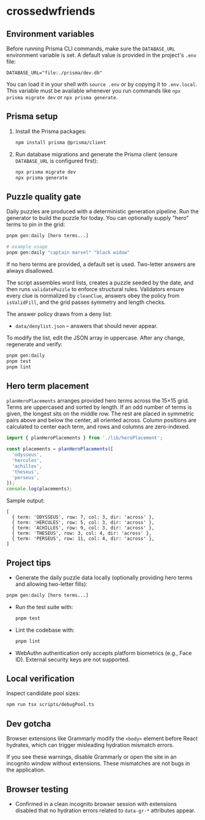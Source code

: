 # crossedwfriends

## Environment variables

Before running Prisma CLI commands, make sure the `DATABASE_URL` environment variable is set. A default value is provided in the project's `.env` file:

```
DATABASE_URL="file:./prisma/dev.db"
```

You can load it in your shell with `source .env` or by copying it to `.env.local`. This variable must be available whenever you run commands like `npx prisma migrate dev` or `npx prisma generate`.

## Prisma setup

1. Install the Prisma packages:

   ```bash
   npm install prisma @prisma/client
   ```

2. Run database migrations and generate the Prisma client (ensure `DATABASE_URL` is configured first):

   ```bash
   npx prisma migrate dev
   npx prisma generate
   ```

## Puzzle quality gate

Daily puzzles are produced with a deterministic generation pipeline.
Run the generator to build the puzzle for today. You can optionally supply
"hero" terms to pin in the grid:

```bash
pnpm gen:daily [hero terms...]

# example usage
pnpm gen:daily "captain marvel" "black widow"
```

If no hero terms are provided, a default set is used. Two-letter answers are
always disallowed.

The script assembles word lists, creates a puzzle seeded by the date, and then
runs `validatePuzzle` to enforce structural rules. Validators ensure every clue
is normalized by `cleanClue`, answers obey the policy from `isValidFill`, and the
grid passes symmetry and length checks.

The answer policy draws from a deny list:

- `data/denylist.json` – answers that should never appear.

To modify the list, edit the JSON array in uppercase. After any change,
regenerate and verify:

```bash
pnpm gen:daily
pnpm test
pnpm lint
```

## Hero term placement

`planHeroPlacements` arranges provided hero terms across the 15×15 grid.
Terms are uppercased and sorted by length. If an odd number of terms is
given, the longest sits on the middle row. The rest are placed in symmetric
pairs above and below the center, all oriented across. Column positions are
calculated to center each term, and rows and columns are zero-indexed.

```ts
import { planHeroPlacements } from './lib/heroPlacement';

const placements = planHeroPlacements([
  'odysseus',
  'hercules',
  'achilles',
  'theseus',
  'perseus',
]);
console.log(placements);
```

Sample output:

```text
[
  { term: 'ODYSSEUS', row: 7, col: 3, dir: 'across' },
  { term: 'HERCULES', row: 5, col: 3, dir: 'across' },
  { term: 'ACHILLES', row: 9, col: 3, dir: 'across' },
  { term: 'THESEUS', row: 3, col: 4, dir: 'across' },
  { term: 'PERSEUS', row: 11, col: 4, dir: 'across' },
]
```

## Project tips

- Generate the daily puzzle data locally (optionally providing hero terms and allowing two-letter fills):

```bash
pnpm gen:daily [hero terms...]
  ```

- Run the test suite with:

  ```bash
  pnpm test
  ```

- Lint the codebase with:

  ```bash
  pnpm lint
  ```

- WebAuthn authentication only accepts platform biometrics (e.g., Face ID).
  External security keys are not supported.

## Local verification

Inspect candidate pool sizes:

```bash
npm run tsx scripts/debugPool.ts
```

## Dev gotcha

Browser extensions like Grammarly modify the `<body>` element before React hydrates, which can trigger misleading hydration mismatch errors.

If you see these warnings, disable Grammarly or open the site in an incognito window without extensions. These mismatches are not bugs in the application.

## Browser testing

- Confirmed in a clean incognito browser session with extensions disabled that no hydration errors related to `data-gr-*` attributes appear.
